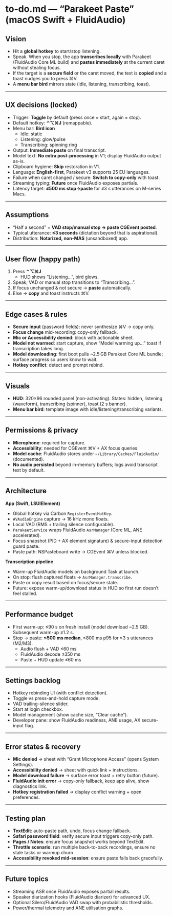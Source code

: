 # to-do.md — “Parakeet Paste” (macOS Swift + FluidAudio)

## Vision

* Hit a **global hotkey** to start/stop listening.
* Speak. When you stop, the app **transcribes locally** with Parakeet (FluidAudio Core ML build) and **pastes immediately** at the current caret without stealing focus.
* If the target is a **secure field** or the caret moved, the text is **copied** and a toast nudges you to press ⌘V.
* A **menu bar bird** mirrors state (idle, listening, transcribing, toast).

---

## UX decisions (locked)

* Trigger: **Toggle** by default (press once = start, again = stop).
* Default hotkey: **⌃⌥⌘J** (remappable).
* Menu bar: **Bird icon**
  * Idle: static
  * Listening: glow/pulse
  * Transcribing: spinning ring
* Output: **Immediate paste** on final transcript.
* Model text: **No extra post-processing** in V1; display FluidAudio output as-is.
* Clipboard hygiene: **Skip** restoration in V1.
* Language: **English-first**, Parakeet v3 supports 25 EU languages.
* Failure when caret changed / secure: **Switch to copy-only** with toast.
* Streaming typing: **Future** once FluidAudio exposes partials.
* Latency target: **≤500 ms stop→paste** for ≤3 s utterances on M-series Macs.

---

## Assumptions

* “Half a second” = **VAD stop/manual stop → paste CGEvent posted**.
* Typical utterance: **≤3 seconds** (dictation beyond that is aspirational).
* Distribution: **Notarized, non-MAS** (unsandboxed) app.

---

## User flow (happy path)

1. Press **⌃⌥⌘J**
   * HUD shows “Listening…”, bird glows.
2. Speak; VAD or manual stop transitions to “Transcribing…”.
3. If focus unchanged & not secure → **paste** automatically.
4. Else → **copy** and toast instructs ⌘V.

---

## Edge cases & rules

* **Secure input** (password fields): never synthesize ⌘V → copy only.
* **Focus change** mid-recording: copy-only fallback.
* **Mic or Accessibility denied**: block with actionable sheet.
* **Model not warmed**: start capture, show “Model warming up…” toast if transcription takes long.
* **Model downloading**: first boot pulls ~2.5 GB Parakeet Core ML bundle; surface progress so users know to wait.
* **Hotkey conflict**: detect and prompt rebind.

---

## Visuals

* **HUD**: 320×96 rounded panel (non-activating). States: hidden, listening (waveform), transcribing (spinner), toast (2 s banner).
* **Menu bar bird**: template image with idle/listening/transcribing variants.

---

## Permissions & privacy

* **Microphone**: required for capture.
* **Accessibility**: needed for CGEvent ⌘V + AX focus queries.
* **Model cache**: FluidAudio stores under `~/Library/Caches/FluidAudio/` (documented).
* **No audio persisted** beyond in-memory buffers; logs avoid transcript text by default.

---

## Architecture

**App (Swift, LSUIElement)**

* Global hotkey via Carbon `RegisterEventHotKey`.
* `AVAudioEngine` capture → 16 kHz mono floats.
* Local VAD (RMS + trailing silence configurable).
* `ParakeetService` wraps FluidAudio `AsrManager` (Core ML, ANE accelerated).
* Focus snapshot (PID + AX element signature) & secure-input detection guard paste.
* Paste path: NSPasteboard write → CGEvent ⌘V unless blocked.

**Transcription pipeline**

* Warm-up FluidAudio models on background Task at launch.
* On stop: flush captured floats → `AsrManager.transcribe`.
* Paste or copy result based on focus/secure state.
* Future: expose warm-up/download status in HUD so first run doesn’t feel stalled.

---

## Performance budget

* First warm-up: ≤90 s on fresh install (model download ~2.5 GB). Subsequent warm-up ≤1.2 s.
* Stop → paste: **≤500 ms median**, ≤800 ms p95 for ≤3 s utterances (M2/M3).
  * Audio flush + VAD ≤60 ms
  * FluidAudio decode ≤350 ms
  * Paste + HUD update ≤60 ms

---

## Settings backlog

* Hotkey rebinding UI (with conflict detection).
* Toggle vs press-and-hold capture mode.
* VAD trailing-silence slider.
* Start at login checkbox.
* Model management (show cache size, “Clear cache”).
* Developer pane: show FluidAudio readiness, ANE usage, AX secure-input flag.

---

## Error states & recovery

* **Mic denied** → sheet with “Grant Microphone Access” (opens System Settings).
* **Accessibility denied** → sheet with quick link + instructions.
* **Model download failure** → surface error toast + retry button (future).
* **FluidAudio init error** → copy-only fallback, keep app alive, show diagnostics link.
* **Hotkey registration failed** → display conflict warning + open preferences.

---

## Testing plan

* **TextEdit**: auto-paste path, undo, focus change fallback.
* **Safari password field**: verify secure input triggers copy-only path.
* **Pages / Notes**: ensure focus snapshot works beyond TextEdit.
* **Throttle scenario**: run multiple back-to-back recordings, ensure no stale tasks or warmup churn.
* **Accessibility revoked mid-session**: ensure paste falls back gracefully.

---

## Future topics

* Streaming ASR once FluidAudio exposes partial results.
* Speaker diarization hooks (FluidAudio diarizer) for advanced UX.
* Optional Silero/FluidAudio VAD swap with probabilistic thresholds.
* Power/thermal telemetry and ANE utilisation graphs.
